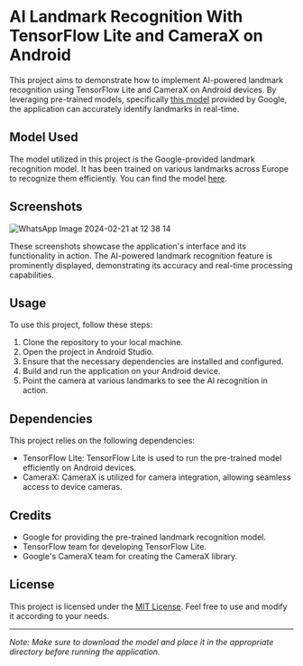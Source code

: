 # AI Landmark Recognition With TensorFlow Lite and CameraX on Android

This project aims to demonstrate how to implement AI-powered landmark recognition using TensorFlow Lite and CameraX on Android devices. By leveraging pre-trained models, specifically [this model](https://www.kaggle.com/models/google/landmarks/frameworks/tensorFlow1/variations/classifier-europe-v1) provided by Google, the application can accurately identify landmarks in real-time.

## Model Used
The model utilized in this project is the Google-provided landmark recognition model. It has been trained on various landmarks across Europe to recognize them efficiently. You can find the model [here](https://www.kaggle.com/models/google/landmarks/frameworks/tensorFlow1/variations/classifier-europe-v1).

## Screenshots

![WhatsApp Image 2024-02-21 at 12 38 14](https://github.com/pablin202/ai-landmark-tensorflow/assets/8398530/7af24815-3cab-485e-8d26-cc56f9c44541)

These screenshots showcase the application's interface and its functionality in action. The AI-powered landmark recognition feature is prominently displayed, demonstrating its accuracy and real-time processing capabilities.

## Usage
To use this project, follow these steps:

1. Clone the repository to your local machine.
2. Open the project in Android Studio.
3. Ensure that the necessary dependencies are installed and configured.
4. Build and run the application on your Android device.
5. Point the camera at various landmarks to see the AI recognition in action.

## Dependencies
This project relies on the following dependencies:

- TensorFlow Lite: TensorFlow Lite is used to run the pre-trained model efficiently on Android devices.
- CameraX: CameraX is utilized for camera integration, allowing seamless access to device cameras.

## Credits
- Google for providing the pre-trained landmark recognition model.
- TensorFlow team for developing TensorFlow Lite.
- Google's CameraX team for creating the CameraX library.

## License
This project is licensed under the [MIT License](LICENSE). Feel free to use and modify it according to your needs.

---

*Note: Make sure to download the model and place it in the appropriate directory before running the application.*
